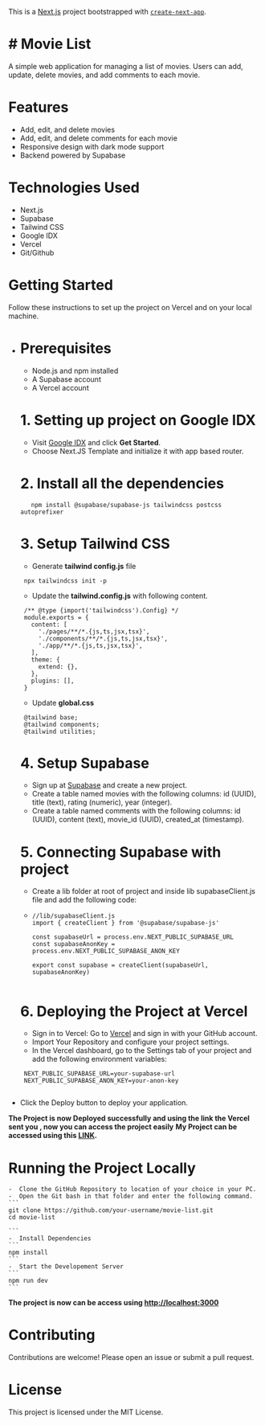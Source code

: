 This is a [Next.js](https://nextjs.org/) project bootstrapped with [`create-next-app`](https://github.com/vercel/next.js/tree/canary/packages/create-next-app).

# # Movie List
A simple web application for managing a list of movies. Users can add, update, delete movies, and add comments to each movie.

# Features
-  Add, edit, and delete movies
-  Add, edit, and delete comments for each movie
-  Responsive design with dark mode support
-  Backend powered by Supabase
  
# Technologies Used
-  Next.js
-  Supabase
-  Tailwind CSS
-  Google IDX
-  Vercel
-  Git/Github
  
# Getting Started
Follow these instructions to set up the project on Vercel and on your local machine.

-  # Prerequisites
    -  Node.js and npm installed
    -  A Supabase account
    -  A Vercel account
      
   # 1. Setting up project on Google IDX
   -  Visit [Google IDX](https://idx.dev/) and click **Get Started**.
   -  Choose Next.JS Template and initialize it with app based router.
      
   # 2. Install all the dependencies
   ```
      npm install @supabase/supabase-js tailwindcss postcss autoprefixer
   ```
     
   # 3. Setup Tailwind CSS
     -  Generate **tailwind config.js** file
     ```
      npx tailwindcss init -p
     ```
     -  Update the **tailwind.config.js** with following content.
     ```
      /** @type {import('tailwindcss').Config} */
      module.exports = {
        content: [
          './pages/**/*.{js,ts,jsx,tsx}',
          './components/**/*.{js,ts,jsx,tsx}',
          './app/**/*.{js,ts,jsx,tsx}',
        ],          
        theme: {
          extend: {},
        },          
        plugins: [],
      }         
      ````
   -  Update **global.css**
     ```
      @tailwind base;
      @tailwind components;
      @tailwind utilities;
     ```
               
   # 4.  Setup Supabase
   -  Sign up at [Supabase](https://supabase.com/) and create a new project.
   -  Create a table named movies with the following columns: id (UUID), title (text), rating (numeric), year (integer).
   -  Create a table named comments with the following columns: id (UUID), content (text), movie_id (UUID), created_at (timestamp).  
    
   # 5.  Connecting Supabase with project
   -  Create a lib folder at root of project and inside lib supabaseClient.js file and add the following code:
   -  ```
      //lib/supabaseClient.js
      import { createClient } from '@supabase/supabase-js'
    
      const supabaseUrl = process.env.NEXT_PUBLIC_SUPABASE_URL
      const supabaseAnonKey = process.env.NEXT_PUBLIC_SUPABASE_ANON_KEY
      
      export const supabase = createClient(supabaseUrl, supabaseAnonKey)
     
      ```
      
   # 6.  Deploying the Project at Vercel
   -  Sign in to Vercel: Go to [Vercel](https://vercel.com/) and sign in with your GitHub account.
   -  Import Your Repository and configure your project settings.
   -  In the Vercel dashboard, go to the Settings tab of your project and add the following environment variables:
   ```
    NEXT_PUBLIC_SUPABASE_URL=your-supabase-url
    NEXT_PUBLIC_SUPABASE_ANON_KEY=your-anon-key
     
   ```
  -  Click the Deploy button to deploy your application.
       
**The Project is now Deployed successfully and using the link the Vercel sent you , now you can access the project easily**
**My Project can be accessed using this [LINK](https://movie-list-7tr3.vercel.app/).**
       
  # Running the Project Locally
    -  Clone the GitHub Repository to location of your choice in your PC.
    -  Open the Git bash in that folder and enter the following command.
    ```
    git clone https://github.com/your-username/movie-list.git
    cd movie-list
    
    ```
    -  Install Dependencies
    ```
    npm install
    ```
    -  Start the Developement Server
    ```
    npm run dev
    ```
**The project is now can be access using [http://localhost:3000](http://localhost:3000)**

# Contributing
Contributions are welcome! Please open an issue or submit a pull request.

# License
This project is licensed under the MIT License.

